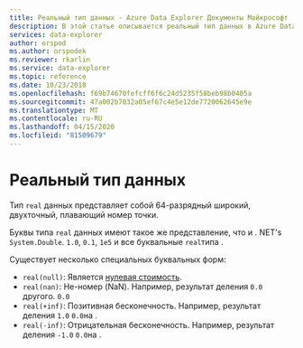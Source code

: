 ```yaml
---
title: Реальный тип данных - Azure Data Explorer Документы Майкрософт
description: В этой статье описывается реальный тип данных в Azure Data Explorer.
services: data-explorer
author: orspod
ms.author: orspodek
ms.reviewer: rkarlin
ms.service: data-explorer
ms.topic: reference
ms.date: 10/23/2018
ms.openlocfilehash: f69b74670fefcff6f6c24d5235f58beb98b0405a
ms.sourcegitcommit: 47a002b7032a05ef67c4e5e12de7720062645e9e
ms.translationtype: MT
ms.contentlocale: ru-RU
ms.lasthandoff: 04/15/2020
ms.locfileid: "81509679"
---
```

# <a name="the-real-data-type"></a>Реальный тип данных

Тип `real` данных представляет собой 64-разрядный широкий, двухточный, плавающий номер точки.

Буквы типа `real` данных имеют такое же представление, что и . NET's `System.Double`. `1.0`, `0.1`, `1e5` и все буквальные `real`типа .

Существует несколько специальных буквальных форм:
* `real(null)`: Является [нулевая стоимость](null-values.md).
* `real(nan)`: Не-номер (NaN). Например, результат деления `0.0` другого. `0.0`
* `real(+inf)`: Позитивная бесконечность. Например, результат деления `1.0` `0.0`на .
* `real(-inf)`: Отрицательная бесконечность. Например, результат деления `-1.0` `0.0`на .